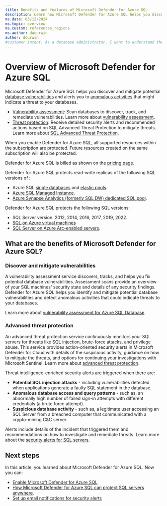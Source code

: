 ```yaml
---
title: Benefits and features of Microsoft Defender for Azure SQL
description: Learn how Microsoft Defender for Azure SQL helps you discover, track, and mitigate vulnerabilities, and alerts you to potential threats.
ms.date: 03/12/2024
ms.topic: overview
ms.custom: references_regions
ms.author: dacurwin
author: dcurwin
#customer intent: As a database administrator, I want to understand the benefits and features of Microsoft Defender for Azure SQL so that I can protect my databases effectively.
---
```


# Overview of Microsoft Defender for Azure SQL

Microsoft Defender for Azure SQL helps you discover and mitigate potential [database vulnerabilities](sql-azure-vulnerability-assessment-overview.md) and alerts you to [anomalous activities](#advanced-threat-protection) that might indicate a threat to your databases.

- [Vulnerability assessment](#discover-and-mitigate-vulnerabilities): Scan databases to discover, track, and remediate vulnerabilities. Learn more about [vulnerability assessment](sql-azure-vulnerability-assessment-overview.md).
- [Threat protection](#advanced-threat-protection): Receive detailed security alerts and recommended actions based on SQL Advanced Threat Protection to mitigate threats. Learn more about [SQL Advanced Threat Protection](/azure/azure-sql/database/threat-detection-overview).

When you enable Defender for Azure SQL, all supported resources within the subscription are protected. Future resources created on the same subscription will also be protected.

Defender for Azure SQL is billed as shown on the [pricing page](https://azure.microsoft.com/pricing/details/defender-for-cloud/).

Defender for Azure SQL protects read-write replicas of the following SQL versions of :
-  Azure SQL [single databases](/azure/azure-sql/database/single-database-overview) and [elastic pools](/azure/azure-sql/database/elastic-pool-overview).
- [Azure SQL Managed Instance](/azure/azure-sql/managed-instance/sql-managed-instance-paas-overview).
- [Azure Synapse Analytics (formerly SQL DW) dedicated SQL pool](/azure/synapse-analytics/sql-data-warehouse/sql-data-warehouse-overview-what-is).

Defender for Azure SQL protects the following SQL versions:
- SQL Server version: 2012, 2014, 2016, 2017, 2019, 2022.
- [SQL on Azure virtual machines](/azure/azure-sql/virtual-machines/windows/sql-server-on-azure-vm-iaas-what-is-overview)
- [SQL Server on Azure Arc-enabled servers](/sql/sql-server/azure-arc/overview).

## What are the benefits of Microsoft Defender for Azure SQL?

### Discover and mitigate vulnerabilities

A vulnerability assessment service discovers, tracks, and helps you fix potential database vulnerabilities. Assessment scans provide an overview of your SQL machines' security state and details of any security findings. Defender for Azure SQL helps you identify and mitigate potential database vulnerabilities and detect anomalous activities that could indicate threats to your databases.

Learn more about [vulnerability assessment for Azure SQL Database](./sql-azure-vulnerability-assessment-overview.md).

### Advanced threat protection

An advanced threat protection service continuously monitors your SQL servers for threats like SQL injection, brute-force attacks, and privilege abuse. This service provides action-oriented security alerts in Microsoft Defender for Cloud with details of the suspicious activity, guidance on how to mitigate the threats, and options for continuing your investigations with Microsoft Sentinel. Learn more about [advanced threat protection](/azure/azure-sql/database/threat-detection-overview).

Threat intelligence-enriched security alerts are triggered when there are:

- **Potential SQL injection attacks** - including vulnerabilities detected when applications generate a faulty SQL statement in the database.
- **Anomalous database access and query patterns** - such as, an abnormally high number of failed sign-in attempts with different credentials (a brute force attempt).
- **Suspicious database activity** - such as, a legitimate user accessing an SQL Server from a breached computer that communicated with a crypto-mining C&C server.

Alerts include details of the incident that triggered them and recommendations on how to investigate and remediate threats. Learn more about the [security alerts for SQL servers](alerts-sql-database-and-azure-synapse-analytics.md).

## Next steps

In this article, you learned about Microsoft Defender for Azure SQL. Now you can:

- [Enable Microsoft Defender for Azure SQL](quickstart-enable-database-protections.md)
- [How Microsoft Defender for Azure SQL can protect SQL servers anywhere](https://www.youtube.com/watch?v=V7RdB6RSVpc).
- [Set up email notifications for security alerts](configure-email-notifications.md)

